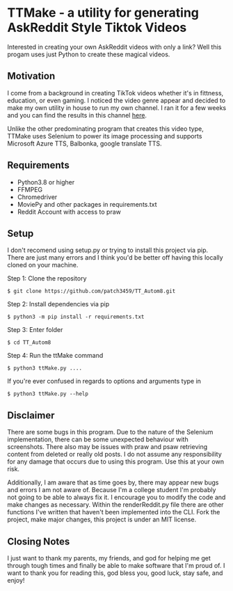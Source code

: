 # TTMake - a utility for generating AskReddit Style Tiktok Videos

 Interested in creating your own AskReddit videos with only a link? Well this progam uses just Python to create these magical videos. 

## Motivation 

I come from a background in creating TikTok videos whether it's in fittness, education, or even gaming. I noticed the video genre appear and decided to make my own utility in house to run my own channel. I ran it for a few weeks and you can find the results in this channel [here](https://tiktok.com/@hot_reddit_stories).

Unlike the other predominating program that creates this video type, TTMake uses Selenium to power its image processing and supports Microsoft Azure TTS, Balbonka, google translate TTS. 

## Requirements

* Python3.8 or higher
* FFMPEG
* Chromedriver 
* MoviePy and other packages in requirements.txt
* Reddit Account with access to praw 


## Setup

I don't recomend using setup.py or trying to install this project via pip. There are just many errors and I think you'd be better off having this locally cloned on your machine.

Step 1: Clone the repository
```
$ git clone https://github.com/patch3459/TT_Autom8.git
```

Step 2: Install dependencies via pip
```
$ python3 -m pip install -r requirements.txt
```

Step 3: Enter folder
```
$ cd TT_Autom8
```

Step 4: Run the ttMake command
```
$ python3 ttMake.py ....
```

If you're ever confused in regards to options and arguments type in
```
$ python3 ttMake.py --help
```

## Disclaimer

There are some bugs in this program. Due to the nature of the Selenium implementation, there can be some unexpected behaviour with screenshots. There also may be issues with praw and psaw retrieving content from deleted or really old posts. I do not assume any responsibility for any damage that occurs due to using this program. Use this at your own risk. 

Additionally, I am aware that as time goes by, there may appear new bugs and errors I am not aware of. Because I'm a college student I'm probably not going to be able to always fix it. I encourage you to modify the code and make changes as necessary. Within the renderReddit.py file there are other functions I've written that haven't been implemented into the CLI. Fork the project, make major changes, 
this project is under an MIT license.


## Closing Notes

I just want to thank my parents, my friends, and god for helping me get through tough times and finally be able to make software that I'm proud of. I want to thank you for reading this, god bless you, good luck, stay safe, and enjoy!

